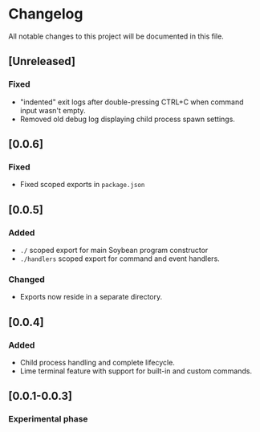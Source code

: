 # Changelog

All notable changes to this project will be documented in this file.

## [Unreleased]

### Fixed
- "indented" exit logs after double-pressing CTRL+C when command input wasn't empty.
- Removed old debug log displaying child process spawn settings.

## [0.0.6]

### Fixed
- Fixed scoped exports in `package.json`

## [0.0.5]

### Added
- `./` scoped export for main Soybean program constructor
- `./handlers` scoped export for command and event handlers.

### Changed
- Exports now reside in a separate directory.

## [0.0.4]

### Added
- Child process handling and complete lifecycle.
- Lime terminal feature with support for built-in and custom commands.

## [0.0.1-0.0.3]

### Experimental phase